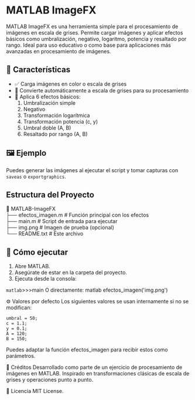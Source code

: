 MATLAB ImageFX
==============

MATLAB ImageFX es una herramienta simple para el procesamiento de imágenes en escala de grises. 
Permite cargar imágenes y aplicar efectos básicos como umbralización, negativo, logaritmo, potencia 
y resaltado por rango. Ideal para uso educativo o como base para aplicaciones más avanzadas en 
procesamiento de imágenes.

🎯 Características
------------------

- ✅ Carga imágenes en color o escala de grises
- 🎨 Convierte automáticamente a escala de grises para su procesamiento
- 🧮 Aplica 6 efectos básicos:
  1. Umbralización simple
  2. Negativo
  3. Transformación logarítmica
  4. Transformación potencia (c, y)
  5. Umbral doble (A, B)
  6. Resaltado por rango (A, B)

🖼️ Ejemplo
----------

Puedes generar las imágenes al ejecutar el script y tomar capturas con `saveas` o `exportgraphics`.

Estructura del Proyecto
------------------------

📁 MATLAB-ImageFX  
├── efectos_imagen.m      # Función principal con los efectos  
├── main.m                # Script de entrada para ejecutar  
├── img.png               # Imagen de prueba (opcional)  
└── README.txt            # Este archivo  

🚀 Cómo ejecutar
----------------

1. Abre MATLAB.
2. Asegúrate de estar en la carpeta del proyecto.
3. Ejecuta desde la consola:

```matlab```>>>main
O directamente: matlab 
efectos_imagen('img.png')

⚙️ Valores por defecto
Los siguientes valores se usan internamente si no se modifican:

    umbral = 50;
    c = 1.1;
    y = 0.1;
    A = 120;
    B = 150;

Puedes adaptar la función efectos_imagen para recibir estos como parámetros.

🧠 Créditos
Desarrollado como parte de un ejercicio de procesamiento de imágenes en MATLAB.
Inspirado en transformaciones clásicas de escala de grises y operaciones punto a punto.

📜 Licencia
MIT License.